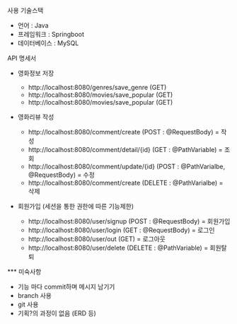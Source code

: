 사용 기술스택
* 언어 : Java
* 프레임워크 : Springboot
* 데이터베이스 : MySQL

API 명세서
* 영화정보 저장
  - http://localhost:8080/genres/save_genre (GET)
  - http://localhost:8080/movies/save_popular (GET)
  - http://localhost:8080/movies/save_popular (GET)

* 영화리뷰 작성
  - http://localhost:8080/comment/create (POST : @RequestBody) = 작성
  - http://localhost:8080/comment/detail/{id} (GET : @PathVariable) = 조회
  - http://localhost:8080/comment/update/{id} (POST : @PathVarialbe, @RequestBody) = 수정
  - http://localhost:8080/comment/create (DELETE : @PathVarialbe) = 삭제

* 회원가입 (세션을 통한 권한에 따른 기능제한)
  - http://localhost:8080/user/signup (POST : @RequestBody) = 회원가입
  - http://localhost:8080/user/login (GET : @RequestBody) = 로그인
  - http://localhost:8080/user/out (GET) = 로그아웃
  - http://localhost:8080/user/delete (DELETE : @PathVariable) = 회원탈퇴
 

*** 미숙사항
  - 기능 마다 commit하며 메시지 남기기
  - branch 사용
  - git 사용
  - 기획?의 과정이 없음 (ERD 등)
